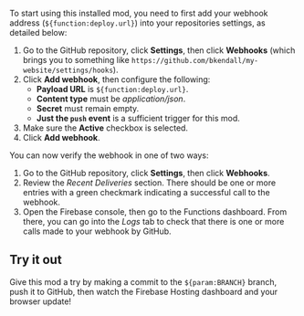 To start using this installed mod, you need to first add your webhook address (`${function:deploy.url}`) into your repositories settings, as detailed below:

1.  Go to the GitHub repository, click **Settings**, then click **Webhooks** (which brings you to something like `https://github.com/bkendall/my-website/settings/hooks`).
1.  Click **Add webhook**, then configure the following:
      + **Payload URL** is `${function:deploy.url}`.
      + **Content type** must be _application/json_.
      + **Secret** must remain empty.
      + **Just the `push` event** is a sufficient trigger for this mod.
1.  Make sure the **Active** checkbox is selected.
1.  Click **Add webhook**.

You can now verify the webhook in one of two ways:

1.  Go to the GitHub repository, click **Settings**, then click **Webhooks**.
1.  Review the _Recent Deliveries_ section. There should be one or more entries with a green checkmark indicating a successful call to the webhook.
1.  Open the Firebase console, then go to the Functions dashboard. From there, you can go into the _Logs_ tab to check that there is one or more calls made to your webhook by GitHub.

## Try it out

Give this mod a try by making a commit to the `${param:BRANCH}` branch, push it to GitHub, then watch the Firebase Hosting dashboard and your browser update!
